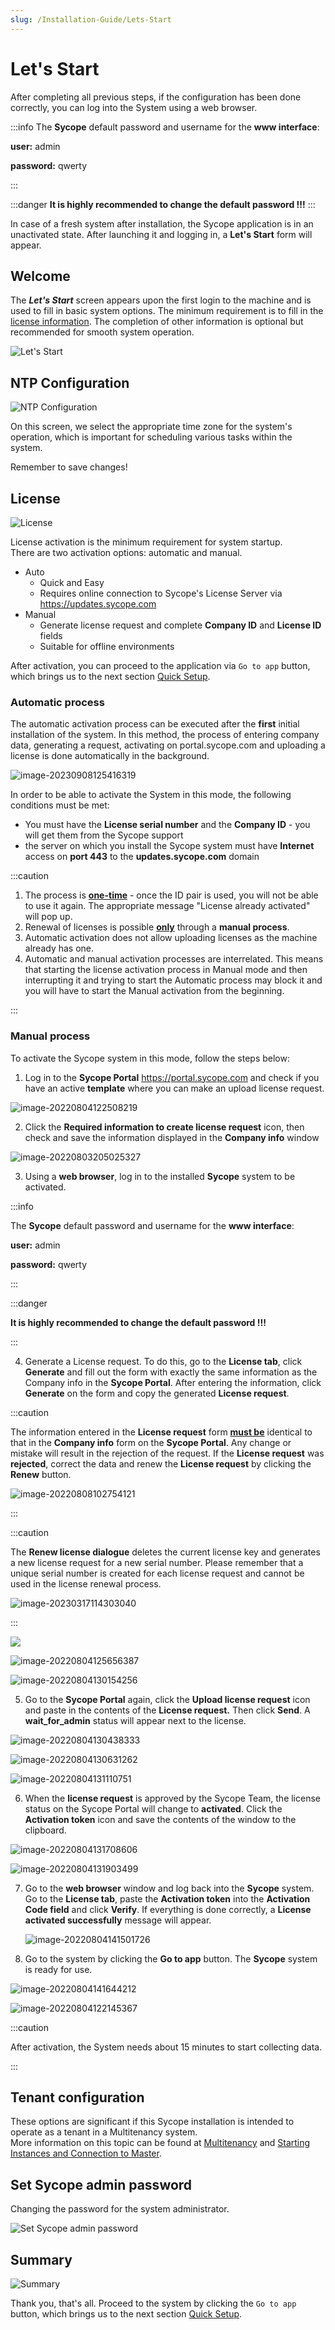 ```yaml
---
slug: /Installation-Guide/Lets-Start
---
```



# Let's Start

After completing all previous steps, if the configuration has been done correctly, you can log into the System using a web browser. 

:::info
The **Sycope** default password and username for the **www interface**:  

**user:** admin  

**password:** qwerty  

:::

:::danger
**It is highly recommended to change the default password !!!**
:::

In case of a fresh system after installation, the Sycope application is in an unactivated state. After launching it and logging in, a **Let's Start** form will appear.

## **Welcome**  

The ***Let's Start*** screen appears upon the first login to the machine and is used to fill in basic system options. The minimum requirement is to fill in the [license information](#license). The completion of other information is optional but recommended for smooth system operation.

![Let's Start](assets/lets-start.png)

## **NTP Configuration**  

![NTP Configuration](assets/NTP-Configuration.png)

On this screen, we select the appropriate time zone for the system's operation, which is important for scheduling various tasks within the system.  

Remember to save changes!

## **License**  

![License](assets/license.png)

License activation is the minimum requirement for system startup.  
There are two activation options: automatic and manual. 

- Auto
    - Quick and Easy
    - Requires online connection to Sycope's License Server via https://updates.sycope.com
- Manual
    - Generate license request and complete **Company ID** and **License ID** fields
    - Suitable for offline environments

After activation, you can proceed to the application via `Go to app` button, which brings us to the next section [Quick Setup](/Installation-Guide/Quick-Setup).

### Automatic process

The automatic activation process can be executed after the **first** initial installation of the system. In this method, the process of entering company data, generating a request, activating on portal.sycope.com and uploading a license is done automatically in the background.

![image-20230908125416319](assets_03-Installation%20guide/image-20230908125416319.png)

In order to be able to activate the System in this mode, the following conditions must be met:

- You must have the **License serial number** and the **Company ID** - you will get them from the Sycope support
- the server on which you install the Sycope system must have **Internet** access on **port 443** to the **updates.sycope.com** domain



:::caution

1. The process is **<u>one-time</u>** - once the ID pair is used, you will not be able to use it again. The appropriate message "License already activated" will pop up.
2. Renewal of licenses is possible **<u>only</u>** through a **manual process**.
3. Automatic activation does not allow uploading licenses as the machine already has one.
4. Automatic and manual activation processes are interrelated. This means that starting the license activation process in Manual mode and then interrupting it and trying to start the Automatic process may block it and you will have to start the Manual activation from the beginning.

:::



### Manual process

To activate the Sycope system in this mode, follow the steps below:

1. Log in to the **Sycope Portal** https://portal.sycope.com and check if you have an active **template** where you can make an upload license request.

![image-20220804122508219](assets_03-Installation%20guide/image-20220804122508219-4416602.png)

2. Click the **Required information to create license request** icon, then check and save the information displayed in the **Company info** window

![image-20220803205025327](assets_03-Installation%20guide/image-20220803205025327-4416612.png)

3. Using a **web browser**, log in to the installed **Sycope** system to be activated.

:::info

The **Sycope** default password and username for the **www interface**:

**user:** admin

**password:** qwerty

:::

:::danger

**It is highly recommended to change the default password !!!**

:::

4. Generate a License request. To do this, go to the **License tab**, click **Generate** and fill out the form with exactly the same information as the Company info in the **Sycope Portal**. After entering the information, click **Generate** on the form and copy the generated **License request**.

:::caution

The information entered in the **License request** form **<u>must be</u>** identical to that in the **Company info** form on the **Sycope Portal**. Any change or mistake will result in the rejection of the request. If the **License request** was **rejected**, correct the data and renew the **License request** by clicking the **Renew** button.



![image-20220808102754121](assets_03-Installation%20guide/image-20220808102754121.png)

:::

:::caution

The **Renew license dialogue** deletes the current license key and generates a new license request for a new serial number. Please remember that a unique serial number is created for each license request and cannot be used in the license renewal process.



![image-20230317114303040](assets_03-Installation%20guide/image-20230317114303040.png)

:::

![](assets_03-Installation%20guide/image-20220803204235897.png)

![image-20220804125656387](assets_03-Installation%20guide/image-20220804125656387.png)



![image-20220804130154256](assets_03-Installation%20guide/image-20220804130154256.png)

5. Go to the **Sycope Portal** again, click the **Upload license request** icon and paste in the contents of the **License request.** Then click **Send**. A **wait_for_admin** status will appear next to the license. 



![image-20220804130438333](assets_03-Installation%20guide/image-20220804130438333.png)

![image-20220804130631262](assets_03-Installation%20guide/image-20220804130631262.png)

![image-20220804131110751](assets_03-Installation%20guide/image-20220804131110751.png)





6. When the **license request** is approved by the Sycope Team, the license status on the Sycope Portal will change to **activated**. Click the **Activation token** icon and save the contents of the window to the clipboard.



![image-20220804131708606](assets_03-Installation%20guide/image-20220804131708606.png)



![image-20220804131903499](assets_03-Installation%20guide/image-20220804131903499.png)





7. Go to the **web browser** window and log back into the **Sycope** system. Go to the **License tab**, paste the **Activation token** into the **Activation Code field** and click **Verify**. If everything is done correctly, a **License activated successfully** message will appear.

   

   

   ![image-20220804141501726](assets_03-Installation%20guide/image-20220804141501726.png)

   

8. Go to the system by clicking the **Go to app** button. The **Sycope** system is ready for use.

![image-20220804141644212](assets_03-Installation%20guide/image-20220804141644212.png)



![image-20220804122145367](assets_03-Installation%20guide/image-20220804122145367.png)



:::caution

After activation, the System needs about 15 minutes to start collecting data.

:::

## **Tenant configuration**  

These options are significant if this Sycope installation is intended to operate as a tenant in a Multitenancy system.  
More information on this topic can be found at [Multitenancy](/Multitenancy) and [Starting Instances and Connection to Master](/Multitenancy#starting-instances-and-connection-to-master).

## **Set Sycope admin password**

Changing the password for the system administrator.

![Set Sycope admin password](assets/set-pass.png)

## **Summary**

![Summary](assets/summary.png)

Thank you, that's all. Proceed to the system by clicking the `Go to app` button, which brings us to the next section [Quick Setup](/Installation-Guide/Quick-Setup).
